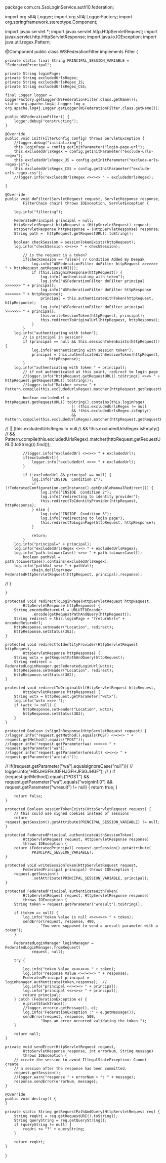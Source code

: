 package com.crs.SsoLoginService.auth10.federation;

import org.slf4j.Logger;
import org.slf4j.LoggerFactory;
import org.springframework.stereotype.Component;

import javax.servlet.*;
import javax.servlet.http.HttpServletRequest;
import javax.servlet.http.HttpServletResponse;
import java.io.IOException;
import java.util.regex.Pattern;

@Component
public class WSFederationFilter implements Filter {

	private static final String PRINCIPAL_SESSION_VARIABLE = "FederatedPrincipal";

	private String loginPage;
	private String excludedUrlsRegex;
	private String excludedUrlsRegex_JS;
	private String excludedUrlsRegex_CSS;
	
	final Logger logger = LoggerFactory.getLogger(WSFederationFilter.class.getName());
	static org.apache.log4j.Logger log = org.apache.log4j.Logger.getLogger(WSFederationFilter.class.getName());

	public WSFederationFilter() {
		logger.debug("constructing");
	}

	@Override
	public void init(FilterConfig config) throws ServletException {
		//logger.debug("initializing");
		this.loginPage = config.getInitParameter("login-page-url");
		this.excludedUrlsRegex = config.getInitParameter("exclude-urls-regex");
		this.excludedUrlsRegex_JS = config.getInitParameter("exclude-urls-regex-js");
		this.excludedUrlsRegex_CSS = config.getInitParameter("exclude-urls-regex-css");
		//logger.info("excludedUrlsRegex <><><> " + excludedUrlsRegex);
		
	}

	@Override
	public void doFilter(ServletRequest request, ServletResponse response,
			FilterChain chain) throws IOException, ServletException {

		log.info("filtering");

		FederatedPrincipal principal = null;
		HttpServletRequest httpRequest = (HttpServletRequest) request;
		HttpServletResponse httpResponse = (HttpServletResponse) response;
		String path =  httpRequest.getRequestURL().toString();

		boolean checkSession = sessionTokenExists(httpRequest);
		log.info("checkSession <><><> " + checkSession);
		
			// is the request is a token?
			if(checkSession == false){ // Condition Added By Deepak
				log.info("WSFederationFilter doFilter httpRequest >>>>>>> " + httpRequest.getRequestURI());
				if (this.isSignInResponse(httpRequest)) {
					log.info("authenticating with token");
					log.info("WSFederationFilter doFilter principal >>>>>>> " + principal);
					log.info("WSFederationFilter doFilter httpResponse >>>>>>> " + httpResponse);
					principal = this.authenticateWithToken(httpRequest, httpResponse);
					log.info("WSFederationFilter doFilter principal >>>>>>> " + principal);
					this.writeSessionToken(httpRequest, principal);
					this.redirectToOriginalUrl(httpRequest, httpResponse);
				}
			}
		log.info("authenticating with token");
			// is principal in session?
			if (principal == null && this.sessionTokenExists(httpRequest)) {
				log.info("authenticating with session token");
				principal = this.authenticateWithSessionToken(httpRequest,
						httpResponse);
			}
		log.info("authenticating with token " + principal);
			// if not authenticated at this point, redirect to login page
			//logger.info("httpRequest.getRequestURL().toString() <><> " + httpRequest.getRequestURL().toString());
			//logger.info("Matcher <><><> " + Pattern.compile(this.excludedUrlsRegex).matcher(httpRequest.getRequestURL().toString()).find());
			
			boolean excludedUrl = httpRequest.getRequestURL().toString().contains(this.loginPage) 
								  || (this.excludedUrlsRegex != null
							      && !this.excludedUrlsRegex.isEmpty() 
							      && Pattern.compile(this.excludedUrlsRegex).matcher(httpRequest.getRequestURL().toString()).find()); 
//							      || (this.excludedUrlsRegex != null
//									  && !this.excludedUrlsRegex.isEmpty() 
//									  && Pattern.compile(this.excludedUrlsRegex).matcher(httpRequest.getRequestURL().toString()).find());

			//logger.info("excludedUrl <><><> " + excludedUrl);
			if(excludedUrl){
				logger.info("excludedUrl <><> " + excludedUrl);
			}
			
			if (!excludedUrl && principal == null) {
				log.info("INSIDE  Condition 1");
				if (!FederatedConfiguration.getInstance().getEnableManualRedirect()) {
					log.info("INSIDE  Condition 2");
					log.info("redirecting to identity provider");
					this.redirectToIdentityProvider(httpRequest, httpResponse);
				} else {
					log.info("INSIDE  Condition 3");
					log.info("redirecting to login page");
					this.redirectToLoginPage(httpRequest, httpResponse);
				}

				return;
			}
		log.info("principal=" + principal);
		log.info("excludedUrlsRegex <><> " + excludedUrlsRegex);
		log.info("path.toLowerCase() <><> " + path.toLowerCase());
			boolean pathVal =  path.toLowerCase().contains(excludedUrlsRegex);
		log.info("pathVal <><> " + pathVal);
				chain.doFilter(new FederatedHttpServletRequest(httpRequest, principal),response);
//			}
			
			
		
	}

	protected void redirectToLoginPage(HttpServletRequest httpRequest,
			HttpServletResponse httpResponse) {
		String encodedReturnUrl = URLUTF8Encoder
				.encode(getRequestPathAndQuery(httpRequest));
		String redirect = this.loginPage + "?returnUrl=" + encodedReturnUrl;
		httpResponse.setHeader("Location", redirect);
		httpResponse.setStatus(302);
	}

	protected void redirectToIdentityProvider(HttpServletRequest httpRequest,
			HttpServletResponse httpResponse) {
		String wctx = getRequestPathAndQuery(httpRequest);
		String redirect = FederatedLoginManager.getFederatedLoginUrl(wctx);
		httpResponse.setHeader("Location", redirect);
		httpResponse.setStatus(302);
	}

	protected void redirectToOriginalUrl(HttpServletRequest httpRequest,
			HttpServletResponse httpResponse) {
		String wctx = httpRequest.getParameter("wctx");
		log.info("wctx >>>> ");
		if (wctx != null) {
			httpResponse.setHeader("Location", wctx);
			httpResponse.setStatus(302);
		}
	}

	protected Boolean isSignInResponse(HttpServletRequest request) {
	//logger.info("request.getMethod().equals(POST) <><><> " + request.getMethod().equals("POST"));
	//logger.info("request.getParameter(wa) <><><> " + request.getParameter("wa"));
	//logger.info("request.getParameter(wresult) <><><> " + request.getParameter("wresult"));
	
//		if(!request.getParameter("wa").equalsIgnoreCase("null")){
//			logger.info("HIISJHGFHJGFHJGFHJFSGJHGF");
//		}
		if (request.getMethod().equals("POST")
				&& request.getParameter("wa").equals("wsignin1.0")
				&& request.getParameter("wresult") != null) {
			return true;
		}

		return false;
	}

	protected Boolean sessionTokenExists(HttpServletRequest request) {
		// this could use signed cookies instead of sessions
		return request.getSession().getAttribute(PRINCIPAL_SESSION_VARIABLE) != null;
	}

	protected FederatedPrincipal authenticateWithSessionToken(
			HttpServletRequest request, HttpServletResponse response)
			throws IOException {
		return (FederatedPrincipal) request.getSession().getAttribute(
				PRINCIPAL_SESSION_VARIABLE);
	}

	protected void writeSessionToken(HttpServletRequest request,
			FederatedPrincipal principal) throws IOException {
		request.getSession()
				.setAttribute(PRINCIPAL_SESSION_VARIABLE, principal);
	}

	protected FederatedPrincipal authenticateWithToken(
			HttpServletRequest request, HttpServletResponse response)
			throws IOException {
		String token = request.getParameter("wresult").toString();

		if (token == null) {
			log.info("token Value is null <><><><> " + token);
			sendError(request, response, 400,
					"You were supposed to send a wresult parameter with a token");
		}

		FederatedLoginManager loginManager = FederatedLoginManager.fromRequest(
				request, null);

		try {

			log.info("token Value <><><><> " + token);
			log.info("response Value <><><><> " + response);
			FederatedPrincipal principal = loginManager.authenticate(token,response);  //
			log.info("principal <<><><> " + principal);
			log.info("principal <<><><> " + principal);
			return principal;
		} catch (FederationException e) {
			e.printStackTrace();
			//logger.error(e.getMessage(), e);
			log.info("FederationException :" + e.getMessage());
			sendError(request, response, 500,
					"Oops an error occurred validating the token.");
		}

		return null;
	}

	private void sendError(HttpServletRequest request,
			HttpServletResponse response, int errorNum, String message)
			throws IOException {
		// create the session to avoid IllegalStateException: Cannot create
		// a session after the response has been committed.
		request.getSession();
		//logger.warn("response " + errorNum + ": " + message);
		response.sendError(errorNum, message);
	}

	@Override
	public void destroy() {
	}

	private static String getRequestPathAndQuery(HttpServletRequest req) {
		String reqUri = req.getRequestURI().toString();
		String queryString = req.getQueryString();
		if (queryString != null) {
			reqUri += "?" + queryString;
		}

		return reqUri;
	}
}
